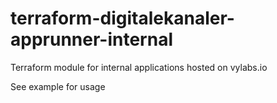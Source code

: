 # terraform-digitalekanaler-apprunner-internal
Terraform module for internal applications hosted on vylabs.io

See example for usage